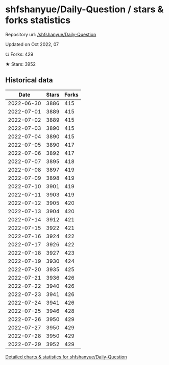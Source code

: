 # shfshanyue/Daily-Question / stars & forks statistics

Repository url: [/shfshanyue/Daily-Question](https://github.com/shfshanyue/Daily-Question)

Updated on Oct 2022, 07

☋ Forks: 429

★ Stars: 3952

## Historical data
| Date | Stars | Forks |
|------|-------|-------|
| 2022-06-30 | 3886 | 415 | 
| 2022-07-01 | 3889 | 415 | 
| 2022-07-02 | 3889 | 415 | 
| 2022-07-03 | 3890 | 415 | 
| 2022-07-04 | 3890 | 415 | 
| 2022-07-05 | 3890 | 417 | 
| 2022-07-06 | 3892 | 417 | 
| 2022-07-07 | 3895 | 418 | 
| 2022-07-08 | 3897 | 419 | 
| 2022-07-09 | 3898 | 419 | 
| 2022-07-10 | 3901 | 419 | 
| 2022-07-11 | 3903 | 419 | 
| 2022-07-12 | 3905 | 420 | 
| 2022-07-13 | 3904 | 420 | 
| 2022-07-14 | 3912 | 421 | 
| 2022-07-15 | 3922 | 421 | 
| 2022-07-16 | 3924 | 422 | 
| 2022-07-17 | 3926 | 422 | 
| 2022-07-18 | 3927 | 423 | 
| 2022-07-19 | 3930 | 424 | 
| 2022-07-20 | 3935 | 425 | 
| 2022-07-21 | 3936 | 426 | 
| 2022-07-22 | 3940 | 426 | 
| 2022-07-23 | 3941 | 426 | 
| 2022-07-24 | 3941 | 426 | 
| 2022-07-25 | 3946 | 428 | 
| 2022-07-26 | 3950 | 429 | 
| 2022-07-27 | 3950 | 429 | 
| 2022-07-28 | 3950 | 429 | 
| 2022-07-29 | 3952 | 429 | 


[Detailed charts & statistics for shfshanyue/Daily-Question](https://reviewgithub.com/rep/shfshanyue/Daily-Question)
